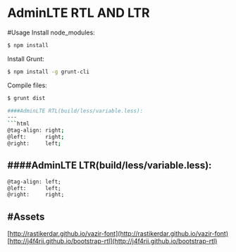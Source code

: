 # AdminLTE RTL AND LTR

#Usage
Install node_modules:
```bash
$ npm install 
```
Install Grunt:
```bash
$ npm install -g grunt-cli
```
Compile files:
```bash
$ grunt dist

####AdminLTE RTL(build/less/variable.less):
---
```html
@tag-align: right;
@left:      right;
@right:     left;
```
####AdminLTE LTR(build/less/variable.less):
---
```html
@tag-align: left;
@left:      left;
@right:     right;
```
#Assets
---
[http://rastikerdar.github.io/vazir-font](http://rastikerdar.github.io/vazir-font)
[http://j4f4rii.github.io/bootstrap-rtl](http://j4f4rii.github.io/bootstrap-rtl)



